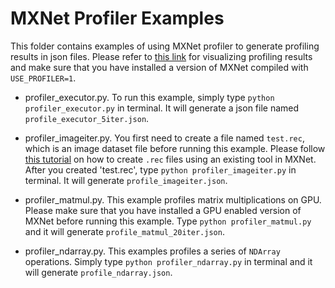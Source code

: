 # MXNet Profiler Examples

This folder contains examples of using MXNet profiler to generate profiling results in json files.
Please refer to [this link](http://mxnet.incubator.apache.org/faq/perf.html?highlight=profiler#profiler)
for visualizing profiling results and make sure that you have installed a version of MXNet compiled
with `USE_PROFILER=1`.

- profiler_executor.py. To run this example, simply type `python profiler_executor.py` in terminal.
It will generate a json file named `profile_executor_5iter.json`.

- profiler_imageiter.py. You first need to create a file named `test.rec`,
which is an image dataset file before running this example.
Please follow
[this tutorial](https://mxnet.incubator.apache.org/faq/recordio.html?highlight=rec%20file#create-a-dataset-using-recordio)
on how to create `.rec` files using an existing tool in MXNet. After you created 'test.rec',
type `python profiler_imageiter.py` in terminal. It will generate `profile_imageiter.json`.

- profiler_matmul.py. This example profiles matrix multiplications on GPU. Please make sure
that you have installed a GPU enabled version of MXNet before running this example. Type
`python profiler_matmul.py` and it will generate `profile_matmul_20iter.json`.

- profiler_ndarray.py. This examples profiles a series of `NDArray` operations. Simply type
`python profiler_ndarray.py` in terminal and it will generate `profile_ndarray.json`.
